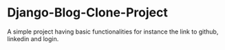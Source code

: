 # Django-Blog-Clone-Project
A simple project having basic functionalities for instance the link to github, linkedin and login. 
